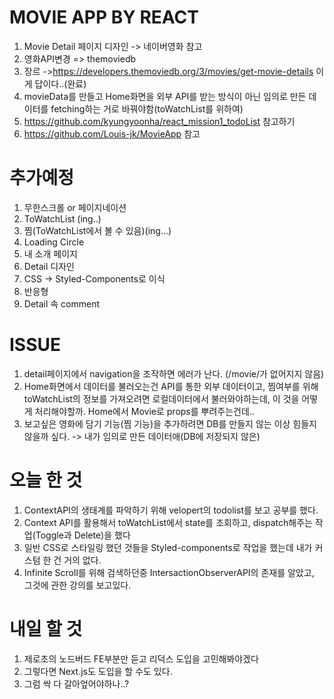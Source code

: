 # MOVIE APP BY REACT

 1. Movie Detail 페이지 디자인 -> 네이버영화 참고
 2. 영화API변경 => themoviedb
 3. 장르 ->https://developers.themoviedb.org/3/movies/get-movie-details 이게 답이다..(완료)
 4. movieData를 만들고 Home화면을 외부 API를 받는 방식이 아닌 임의로 만든 데이터를 fetching하는 거로 바꿔야함(toWatchList를 위하여)
 5. https://github.com/kyungyoonha/react_mission1_todoList 참고하기
 6. https://github.com/Louis-jk/MovieApp 참고


# 추가예정
 1. 무한스크롤 or 페이지네이션
 2. ToWatchList (ing..)
 3. 찜(ToWatchList에서 볼 수 있음)(ing...)
 4. Loading Circle
 5. 내 소개 페이지
 6. Detail 디자인
 7. CSS ->  Styled-Components로 이식
 8. 반응형
 9. Detail 속 comment



# ISSUE
 1. detail페이지에서 navigation을 조작하면 에러가 난다. (/movie/가 없어지지 않음)
 2. Home화면에서 데이터를 불러오는건 API를 통한 외부 데이터이고, 찜여부를 위해 toWatchList의 정보를 가져오려면 로컬데이터에서 불러와야하는데, 이 것을 어떻게 처리해야할까. Home에서 Movie로 props를 뿌려주는건데.. 
 3. 보고싶은 영화에 담기 기능(찜 기능)을 추가하려면 DB를 만들지 않는 이상 힘들지 않을까 싶다. 
    ->  내가 임의로 만든 데이터애(DB에 저장되지 않은)

# 오늘 한 것
  1. ContextAPI의 생태계를 파악하기 위해 velopert의 todolist를 보고 공부를 했다.
  2. Context API를 활용해서 toWatchList에서 state를 조회하고, dispatch해주는 작업(Toggle과 Delete)을 했다
  3. 일반 CSS로 스타일링 했던 것들을 Styled-components로 작업을 했는데 내가 커스텀 한 건 거의 없다.
  4. Infinite Scroll를 위해 검색하던중 IntersactionObserverAPI의 존재를 알았고, 그것에 관한 강의를 보고있다.
  

# 내일 할 것
  1. 제로초의 노드버드 FE부분만 듣고 리덕스 도입을 고민해봐야겠다
  2. 그렇다면 Next.js도 도입을 할 수도 있다.
  3. 그럼 싹 다 갈아엎어야하나..?
  
